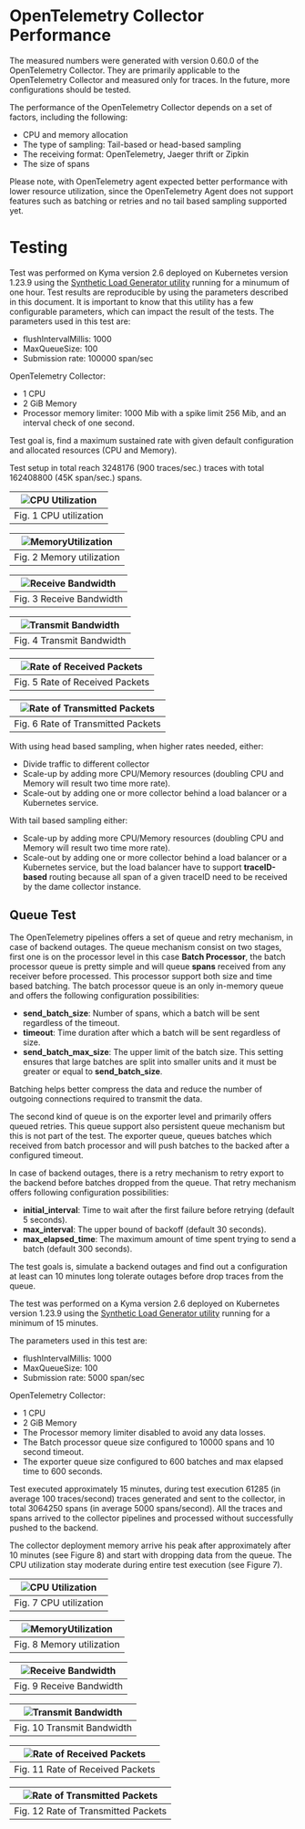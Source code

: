 # OpenTelemetry Collector Performance

The measured numbers were generated with version 0.60.0 of the OpenTelemetry Collector. They are primarily applicable to the OpenTelemetry Collector and measured only for traces. In the future, more configurations should be tested.

The performance of the OpenTelemetry Collector depends on a set of factors, including the following:

- CPU and memory allocation
- The type of sampling: Tail-based or head-based sampling
- The receiving format: OpenTelemetry, Jaeger thrift or Zipkin
- The size of spans

Please note, with OpenTelemetry agent expected better performance with lower resource utilization, since the OpenTelemetry Agent does not support features such as batching or retries and no tail based sampling supported yet.

# Testing

Test was performed on Kyma version 2.6 deployed on Kubernetes version 1.23.9 using the [Synthetic Load Generator utility](https://github.com/Omnition/synthetic-load-generator) running for a minumum of one hour.
Test results are reproducible by using the parameters described in this document. It is important to know that this utility has a few configurable parameters, which can impact the result of the tests.
The parameters used in this test are:

- flushIntervalMillis: 1000
- MaxQueueSize: 100
- Submission rate: 100000 span/sec

OpenTelemetry Collector:
- 1 CPU
- 2 GiB Memory
- Processor memory limiter: 1000 Mib with a spike limit 256 Mib, and an interval check of one second.

Test goal is, find a maximum sustained rate with given default configuration and allocated resources (CPU and Memory).

Test setup in total reach 3248176 (900 traces/sec.) traces with total 162408800 (45K span/sec.) spans.

| ![CPU Utilization](assets/cpu.jpg) |
| :--: |
| Fig. 1 CPU utilization |


| ![MemoryUtilization](assets/memory.jpg) |
| :--: |
| Fig. 2 Memory utilization |

| ![Receive Bandwidth](assets/receive_bandwidth.jpg) |
| :--: |
| Fig. 3 Receive Bandwidth |

| ![Transmit Bandwidth](assets/transmit_bandwidth.jpg) |
| :--: |
| Fig. 4 Transmit Bandwidth |

| ![Rate of Received Packets](assets/receive_rate.jpg) |
| :--: |
| Fig. 5 Rate of Received Packets |

| ![Rate of Transmitted Packets](assets/transmit_rate.jpg) |
| :--: |
| Fig. 6 Rate of Transmitted Packets |

With using head based sampling, when higher rates needed, either:

- Divide traffic to different collector
- Scale-up by adding more CPU/Memory resources (doubling CPU and Memory will result two time more rate).
- Scale-out by adding one or more collector behind a load balancer or a Kubernetes service.

With tail based sampling either:
- Scale-up by adding more CPU/Memory resources (doubling CPU and Memory will result two time more rate).
- Scale-out by adding one or more collector behind a load balancer or a Kubernetes service, but the load balancer have to support **traceID-based** routing because all span of a given traceID need to be received by the dame collector instance.

## Queue Test

The OpenTelemetry pipelines offers a set of queue and retry mechanism, in case of backend outages. 
The queue mechanism consist on two stages, first one is on the processor level in this case **Batch Processor**, 
the batch processor queue is pretty simple and will queue **spans** received from any receiver before processed. This processor support both size and time based batching.
The batch processor queue is an only in-memory queue and offers the following configuration possibilities:

- **send_batch_size**: Number of spans, which a batch will be sent regardless of the timeout.
- **timeout**: Time duration after which a batch will be sent regardless of size.
- **send_batch_max_size**: The upper limit of the batch size. This setting ensures that large batches are split into smaller units and it must be greater or equal to **send_batch_size**.

Batching helps better compress the data and reduce the number of outgoing connections required to transmit the data.

The second kind of queue is on the exporter level and primarily offers queued retries. This queue support also persistent queue mechanism but this is not part of the test.
The exporter queue, queues batches which received from batch processor and will push batches to the backed after a configured timeout.

In case of backend outages, there is a retry mechanism to retry export to the backend before batches dropped from the queue. 
That retry mechanism offers following configuration possibilities:
- **initial_interval**: Time to wait after the first failure before retrying (default 5 seconds).
- **max_interval**: The upper bound of backoff (default 30 seconds).
- **max_elapsed_time**: The maximum amount of time spent trying to send a batch (default 300 seconds).

The test goals is, simulate a backend outages and find out a configuration at least can 10 minutes long tolerate outages before drop traces from the queue.

The test was performed on a Kyma version 2.6 deployed on Kubernetes version 1.23.9 using the [Synthetic Load Generator utility](https://github.com/Omnition/synthetic-load-generator) running for a minimum of 15 minutes.

The parameters used in this test are:

- flushIntervalMillis: 1000
- MaxQueueSize: 100
- Submission rate: 5000 span/sec

OpenTelemetry Collector:
- 1 CPU
- 2 GiB Memory
- The Processor memory limiter disabled to avoid any data losses.
- The Batch processor queue size configured to 10000 spans and 10 second timeout.
- The exporter queue size configured to 600 batches and max elapsed time to 600 seconds.

Test executed approximately 15 minutes, during test execution 61285 (in average 100 traces/second) traces generated and sent to the collector, in total 3064250 spans (in average 5000 spans/second). 
All the traces and spans arrived to the collector pipelines and processed without successfully pushed to the backend.

The collector deployment memory arrive his peak after approximately after 10 minutes (see Figure 8) and start with dropping data from the queue.
The CPU utilization stay moderate during entire test execution (see Figure 7).

| ![CPU Utilization](assets/cpu_queue.jpg) |
| :--: |
| Fig. 7 CPU utilization |


| ![MemoryUtilization](assets/memory_queue.jpg) |
| :--: |
| Fig. 8 Memory utilization |

| ![Receive Bandwidth](assets/receive_bandwidth_queue.jpg) |
| :--: |
| Fig. 9 Receive Bandwidth |

| ![Transmit Bandwidth](assets/transmit_bandwidth_queue.jpg) |
| :--: |
| Fig. 10 Transmit Bandwidth |

| ![Rate of Received Packets](assets/receive_rate_queue.jpg) |
| :--: |
| Fig. 11 Rate of Received Packets |

| ![Rate of Transmitted Packets](assets/transmit_rate_queue.jpg) |
| :--: |
| Fig. 12 Rate of Transmitted Packets |